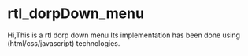 # rtl_dorpDown_menu
Hi,This is a rtl dorp down menu Its implementation has been done using (html/css/javascript) technologies.
